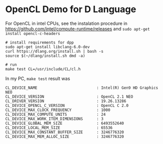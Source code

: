# OpenCL Demo for D Language

For OpenCL in intel CPUs, see the instalation procedure in https://github.com/intel/compute-runtime/releases and `sudo apt-get install opencl-c-headers`

```
# install requirements for dpp
sudo apt-get install libclang-6.0-dev
curl https://dlang.org/install.sh | bash -s
source $(~/dlang/install.sh dmd -a)

# run
make test CL=/usr/include/CL/cl.h
```

In my PC, `make test` result was
```
CL_DEVICE_NAME                          : Intel(R) Gen9 HD Graphics NEO
CL_DEVICE_VERSION                       : OpenCL 2.1 NEO 
CL_DRIVER_VERSION                       : 19.26.13286
CL_DEVICE_OPENCL_C_VERSION              : OpenCL C 2.0 
CL_DEVICE_MAX_CLOCK_FREQUENCY           : 1000
CL_DEVICE_MAX_COMPUTE_UNITS             : 24
CL_DEVICE_MAX_WORK_ITEM_DIMENSIONS      : 3
CL_DEVICE_GLOBAL_MEM_SIZE               : 6493552640
CL_DEVICE_LOCAL_MEM_SIZE                : 65536
CL_DEVICE_MAX_CONSTANT_BUFFER_SIZE      : 3246776320
CL_DEVICE_MAX_MEM_ALLOC_SIZE            : 3246776320
```
